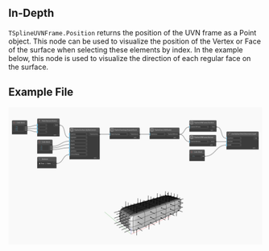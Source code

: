 ## In-Depth
`TSplineUVNFrame.Position` returns the position of the UVN frame as a Point object. This node can be used to visualize the position of the Vertex or Face of the surface when selecting these elements by index. 
In the example below, this node is used to visualize the direction of each regular face on the surface. 

## Example File

![Example](./Autodesk.DesignScript.Geometry.TSpline.TSplineUVNFrame.Position_img.jpg)
